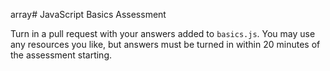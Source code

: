 array# JavaScript Basics Assessment

Turn in a pull request with your answers added to `basics.js`. You may use any resources you like, but answers must be turned in within 20 minutes of the assessment starting.
